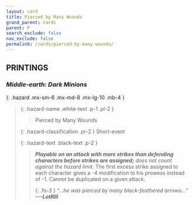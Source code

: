 ```yaml
---
layout: card
title: Pierced by Many Wounds
grand_parent: Cards
parent: P
search_exclude: false
nav_exclude: false
permalink: /cards/pierced-by-many-wounds/
---
```


## PRINTINGS


### _Middle-earth: Dark Minions_

{: .hazard .mx-sm-6 .mx-md-8 .mx-lg-10 .mb-4 }
> {: .hazard-name .white-text .p-1 .pl-2 }
> > <div class="hazard-mp"></div>
> > <div class="card-name">Pierced by Many Wounds</div>
>
> {: .hazard-classification .pr-2 }
> Short-event
>
> {: .hazard-text .black-text .p-2 }
> > ***Playable on an attack with more strikes than defending characters before strikes are assigned;*** _does not count against the hazard limit._ The first excess strike assigned to each character gives a -4 modification to his prowess instead of -1. Cannot be duplicated on a given attack. 
> > 
> > {: .fs-3 } 
> > _“...he was pierced by many black-feathered arrows...”_ ***---&#65279;LotRIII***  
>
